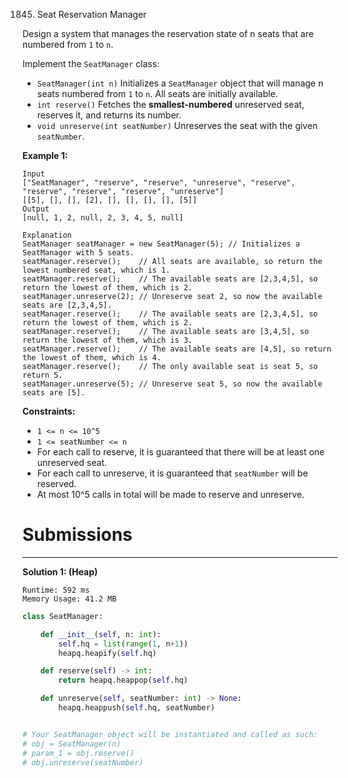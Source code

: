 1845. Seat Reservation Manager

Design a system that manages the reservation state of n seats that are numbered from `1` to `n`.

Implement the `SeatManager` class:

* `SeatManager(int n)` Initializes a `SeatManager` object that will manage n seats numbered from `1` to `n`. All seats are initially available.
* `int reserve()` Fetches the **smallest-numbered** unreserved seat, reserves it, and returns its number.
* `void unreserve(int seatNumber)` Unreserves the seat with the given `seatNumber`.
 

**Example 1:**
```
Input
["SeatManager", "reserve", "reserve", "unreserve", "reserve", "reserve", "reserve", "reserve", "unreserve"]
[[5], [], [], [2], [], [], [], [], [5]]
Output
[null, 1, 2, null, 2, 3, 4, 5, null]

Explanation
SeatManager seatManager = new SeatManager(5); // Initializes a SeatManager with 5 seats.
seatManager.reserve();    // All seats are available, so return the lowest numbered seat, which is 1.
seatManager.reserve();    // The available seats are [2,3,4,5], so return the lowest of them, which is 2.
seatManager.unreserve(2); // Unreserve seat 2, so now the available seats are [2,3,4,5].
seatManager.reserve();    // The available seats are [2,3,4,5], so return the lowest of them, which is 2.
seatManager.reserve();    // The available seats are [3,4,5], so return the lowest of them, which is 3.
seatManager.reserve();    // The available seats are [4,5], so return the lowest of them, which is 4.
seatManager.reserve();    // The only available seat is seat 5, so return 5.
seatManager.unreserve(5); // Unreserve seat 5, so now the available seats are [5].
```

**Constraints:**

* `1 <= n <= 10^5`
* `1 <= seatNumber <= n`
* For each call to reserve, it is guaranteed that there will be at least one unreserved seat.
* For each call to unreserve, it is guaranteed that `seatNumber` will be reserved.
* At most 10^5 calls in total will be made to reserve and unreserve.

# Submissions
---
**Solution 1: (Heap)**
```
Runtime: 592 ms
Memory Usage: 41.2 MB
```
```python
class SeatManager:

    def __init__(self, n: int):
        self.hq = list(range(1, n+1))
        heapq.heapify(self.hq)

    def reserve(self) -> int:
        return heapq.heappop(self.hq)

    def unreserve(self, seatNumber: int) -> None:
        heapq.heappush(self.hq, seatNumber)


# Your SeatManager object will be instantiated and called as such:
# obj = SeatManager(n)
# param_1 = obj.reserve()
# obj.unreserve(seatNumber)
```